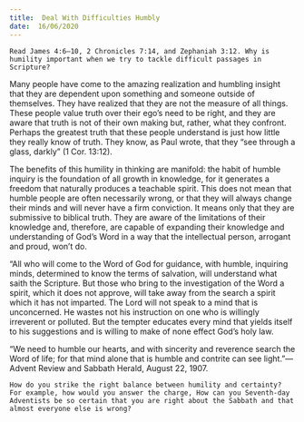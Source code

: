 ```yaml
---
title:  Deal With Difficulties Humbly
date:  16/06/2020
---
```


`Read James 4:6–10, 2 Chronicles 7:14, and Zephaniah 3:12. Why is humility important when we try to tackle difficult passages in Scripture?`

Many people have come to the amazing realization and humbling insight that they are dependent upon something and someone outside of themselves. They have realized that they are not the measure of all things. These people value truth over their ego’s need to be right, and they are aware that truth is not of their own making but, rather, what they confront. Perhaps the greatest truth that these people understand is just how little they really know of truth. They know, as Paul wrote, that they “see through a glass, darkly” (1 Cor. 13:12).

The benefits of this humility in thinking are manifold: the habit of humble inquiry is the foundation of all growth in knowledge, for it generates a freedom that naturally produces a teachable spirit. This does not mean that humble people are often necessarily wrong, or that they will always change their minds and will never have a firm conviction. It means only that they are submissive to biblical truth. They are aware of the limitations of their knowledge and, therefore, are capable of expanding their knowledge and understanding of God’s Word in a way that the intellectual person, arrogant and proud, won’t do.

“All who will come to the Word of God for guidance, with humble, inquiring minds, determined to know the terms of salvation, will understand what saith the Scripture. But those who bring to the investigation of the Word a spirit, which it does not approve, will take away from the search a spirit which it has not imparted. The Lord will not speak to a mind that is unconcerned. He wastes not his instruction on one who is willingly irreverent or polluted. But the tempter educates every mind that yields itself to his suggestions and is willing to make of none effect God’s holy law.

“We need to humble our hearts, and with sincerity and reverence search the Word of life; for that mind alone that is humble and contrite can see light.”—Advent Review and Sabbath Herald, August 22, 1907.

`How do you strike the right balance between humility and certainty? For example, how would you answer the charge, How can you Seventh-day Adventists be so certain that you are right about the Sabbath and that almost everyone else is wrong?`